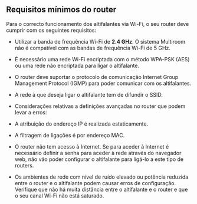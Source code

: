 ## Requisitos mínimos do router	

Para o correcto funcionamento dos altifalantes via Wi-Fi, o seu router deve cumprir com os seguintes requisitos:

- Utilizar a banda de frequência Wi-Fi de <b>2.4 GHz</b>. O sistema Multiroom não é compatível com as bandas de frequência Wi-Fi de 5 GHz.

- É necessário uma rede Wi-Fi encriptada com o método WPA-PSK (AES) ou uma rede não encriptada para ligar o altifalante.

- O router deve suportar o protocolo de comunicação Internet Group Management Protocol (IGMP) para poder comunicar com os altifalantes.

- A rede à que deseja ligar o altifalante tem de difundir o SSID.

- Considerações relativas a definições avançadas no router que podem levar a erros:
 - A atribuição do endereço IP é realizada estaticamente.
 - A filtragem de ligações é por endereço MAC.
 - O router não tem acesso à Internet. Se para aceder à Internet é necessário definir a senha para aceder à rede através do navegador web, não vão poder configurar o altifalante para ligá-lo a este tipo de routers. <br>

- Os ambientes de rede com nível de ruído elevado ou potência reduzida entre o router e o altifalante podem causar erros de configuração. Verifique que não há muita distância entre o altifalante e o router e que o seu canal Wi-Fi não está saturado.


